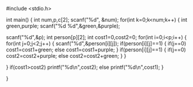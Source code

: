 #include <stdio.h>
 
int main()
{
int num,p,c[2];
scanf("%d", &num); 
for(int k=0;k<num;k++)
{ 
int green,purple;
scanf("%d %d",&green,&purple);
 
scanf("%d",&p);
int person[p][2];
int cost1=0,cost2=0;
for(int i=0;i<p;i++)
{
for(int j=0;j<2;j++)
{
scanf("%d",&person[i][j]);
if(person[i][j]==1)
{
if(j==0)
cost1=cost1+green;
else
cost1=cost1+purple;
}
if(person[i][j]==1)
{
if(j==0)
cost2=cost2+purple;
else
cost2=cost2+green;
}
} 
 
}
if(cost1>cost2)
printf("%d\n",cost2);
else
printf("%d\n",cost1);
}
 
}
